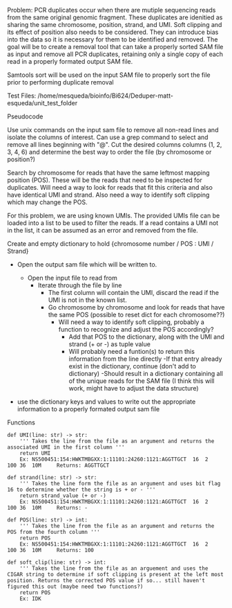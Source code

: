 Problem:
PCR duplicates occur when there are mutiple sequencing reads from the same original genomic fragment. These duplicates are idenitied as sharing the same chromosome, position, strand, and UMI. Soft clipping and its effect of position also needs to be considered. They can introduce bias into the data so it is necessary for them to be identified and removed. The goal will be to create a removal tool that can take a properly sorted SAM file as input and remove all PCR duplicates, retaining only a single copy of each read in a properly formated output SAM file. 

Samtools sort will be used on the input SAM file to properly sort the file prior to performing duplicate removal

Test Files:
/home/mesqueda/bioinfo/Bi624/Deduper-matt-esqueda/unit_test_folder


Pseudocode

Use unix commands on the input sam file to remove all non-read lines and isolate the columns of interest. Can use a grep command to select and remove all lines beginning with "@". Cut the desired columns columns (1, 2, 3, 4, 6) and determine the best way to order the file (by chromosome or position?)


Search by chromosome for reads that have the same leftmost mapping position (POS). These will be the reads that need to be inspected for duplicates. Will need a way to look for reads that fit this criteria and also have identical UMI and strand. Also need a way to identify soft clipping which may change the POS. 

For this problem, we are using known UMIs. The provided UMIs file can be loaded into a list to be used to filter the reads. If a read contains a UMI not in the list, it can be assumed as an error and removed from the file.

Create and empty dictionary to hold {chromosome number / POS : UMI / Strand} 

- Open the output sam file which will be written to.
    - Open the input file to read from 
        - Iterate through the file by line
            - The first column will contain the UMI, discard the read if the UMI is not in the known list. 
            - Go chromosome by chromosome and look for reads that have the same POS (possible to reset dict for each chromosome??)
                - Will need a way to identify soft clipping, probably a function to recognize and adjust the POS accordingly?
                    - Add that POS to the dictionary, along with the UMI and strand (+ or -) as tuple value 
                    - Will probably need a funtion(s) to return this information from the line directly
                        -If that entry already exist in the dictionary, continue (don't add to dictionary)
                        -Should result in a dictionary containing all of the unique reads for the SAM file 
                        (I think this will work, might have to adjust the data structure)

- use the dictionary keys and values to write out the appropriate information to a properly formated output sam file


Functions

```
def UMI(line: str) -> str:
    ''' Takes the line from the file as an argument and returns the associated UMI in the first column '''
    return UMI
    Ex: NS500451:154:HWKTMBGXX:1:11101:24260:1121:AGGTTGCT	16	2	100	36	10M     Returns: AGGTTGCT

def strand(line: str) -> str:
    ''' Takes the line form the file as an argument and uses bit flag 16 to determine whether the string is + or - '''
    return strand_value (+ or -)
    Ex: NS500451:154:HWKTMBGXX:1:11101:24260:1121:AGGTTGCT	16	2	100	36	10M     Returns: -

def POS(line: str) -> int:
    ''' Takes the line from the file as an argument and returns the POS from the fourth column '''
    return POS
    Ex: NS500451:154:HWKTMBGXX:1:11101:24260:1121:AGGTTGCT	16	2	100	36	10M     Returns: 100

def soft_clip(line: str) -> int:
    ''' Takes the line from the file as an arguement and uses the CIGAR string to determine if soft clipping is present at the left most position. Returns the corrected POS value if so... still haven't figured this out (maybe need two functions?)
    return POS
    Ex: IDK
```
